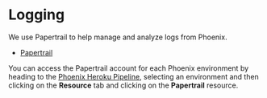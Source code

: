 # Logging

We use Papertrail to help manage and analyze logs from Phoenix.

* [Papertrail](https://papertrailapp.com)

You can access the Papertrail account for each Phoenix environment by heading to the [Phoenix Heroku Pipeline](https://dashboard.heroku.com/pipelines/815f2dc1-dcee-43c9-9458-f22d7e9f403f), selecting an environment and then clicking on the **Resource** tab and clicking on the **Papertrail** resource.

